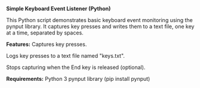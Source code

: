 **Simple Keyboard Event Listener (Python)**

This Python script demonstrates basic keyboard event monitoring using the pynput library. It captures key presses and writes them to a text file, one key at a time, separated by spaces.


**Features:**
  Captures key presses.

  Logs key presses to a text file named "keys.txt".

  Stops capturing when the End key is released (optional).


**Requirements:**
  Python 3
  pynput library (pip install pynput)
